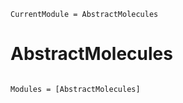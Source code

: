 ```@meta
CurrentModule = AbstractMolecules
```

# AbstractMolecules

```@index
```

```@autodocs
Modules = [AbstractMolecules]
```
